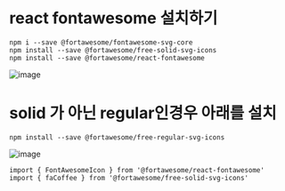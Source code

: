 # react fontawesome 설치하기

```
npm i --save @fortawesome/fontawesome-svg-core
npm install --save @fortawesome/free-solid-svg-icons
npm install --save @fortawesome/react-fontawesome
```

![image](https://github.com/sinchangun/react/assets/145514301/dd1fd357-cbe3-41e0-92ff-da934399958d)

# solid 가 아닌 regular인경우 아래를 설치

```
npm install --save @fortawesome/free-regular-svg-icons
```


![image](https://github.com/sinchangun/react/assets/145514301/81fb8f8a-1d3b-4c32-b135-d30a52b0c606)

```
import { FontAwesomeIcon } from '@fortawesome/react-fontawesome'
import { faCoffee } from '@fortawesome/free-solid-svg-icons'
```


